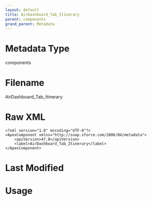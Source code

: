 ```yaml
---
layout: default
title: AirDashboard_Tab_Itinerary
parent: components
grand_parent: Metadata
---
```

# Metadata Type
components


# Filename 
AirDashboard_Tab_Itinerary


# Raw XML
```
<?xml version="1.0" encoding="UTF-8"?>
<ApexComponent xmlns="http://soap.sforce.com/2006/04/metadata">
    <apiVersion>47.0</apiVersion>
    <label>AirDashboard_Tab_Itinerary</label>
</ApexComponent>
```


# Last Modified


# Usage
